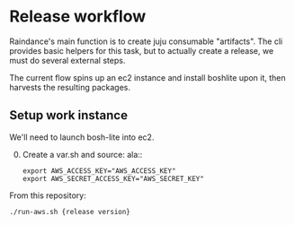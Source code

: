 # Release workflow

Raindance's main function is to create juju consumable
"artifacts". The cli provides basic helpers for this task, but to
actually create a release, we must do several external steps.

The current flow spins up an ec2 instance and install boshlite upon
it, then harvests the resulting packages.

## Setup work instance

We'll need to launch bosh-lite into ec2.

 0. Create a var.sh and source: ala::
    ```
    export AWS_ACCESS_KEY="AWS_ACCESS_KEY"
    export AWS_SECRET_ACCESS_KEY="AWS_SECRET_KEY"
    ```

From this repository:

 `./run-aws.sh {release version}`
